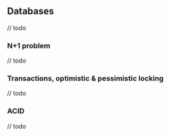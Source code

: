 ## Databases

// todo

### N+1 problem

// todo

### Transactions, optimistic & pessimistic locking

// todo

### ACID

// todo